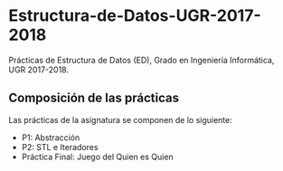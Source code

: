 # Estructura-de-Datos-UGR-2017-2018
Prácticas de Estructura de Datos (ED), Grado en Ingeniería Informática, UGR 2017-2018.

## Composición de las prácticas

Las prácticas de la asignatura se componen de lo siguiente:

- P1: Abstracción
- P2: STL e Iteradores
- Práctica Final: Juego del Quien es Quien
